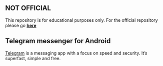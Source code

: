 ## NOT OFFICIAL

This repository is for educational purposes only.
For the official repository please go [**here**](https://github.com/DrKLO/Telegram)

## Telegram messenger for Android

[Telegram](https://telegram.org) is a messaging app with a focus on speed and security. It’s superfast, simple and free.
